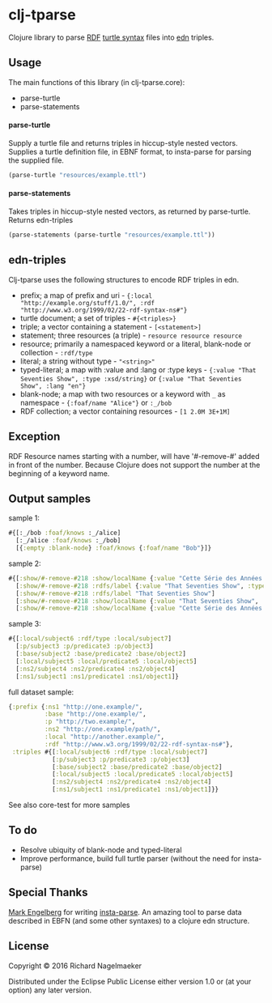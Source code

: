 # clj-tparse

Clojure library to parse [RDF](https://www.w3.org/TR/rdf11-concepts/) [turtle syntax](https://www.w3.org/TR/turtle/) files into [edn](https://github.com/edn-format/edn) triples.

## Usage

The main functions of this library (in clj-tparse.core):
- parse-turtle
- parse-statements

#### parse-turtle
Supply a turtle file and returns triples in hiccup-style nested vectors.
Supplies a turtle definition file, in EBNF format, to insta-parse for parsing the supplied file.

```clojure
(parse-turtle "resources/example.ttl")
```

#### parse-statements
Takes triples in hiccup-style nested vectors, as returned by parse-turtle. Returns edn-triples

```clojure
(parse-statements (parse-turtle "resources/example.ttl"))
```

## edn-triples
Clj-tparse uses the following structures to encode RDF triples in edn.
- prefix; a map of prefix and uri - `{:local "http://example.org/stuff/1.0/", :rdf "http://www.w3.org/1999/02/22-rdf-syntax-ns#"}`
- turtle document; a set of triples - `#{<triples>}`
- triple; a vector containing a statement - `[<statement>]`
- statement; three resources (a triple) - `resource resource resource`
- resource; primarily a namespaced keyword or a literal, blank-node or collection - `:rdf/type`
- literal; a string without type - `"<string>"`
- typed-literal; a map with :value and :lang or :type keys - `{:value "That Seventies Show", :type :xsd/string}` or `{:value "That Seventies Show", :lang "en"}`
- blank-node; a map with two resources or a keyword with `_` as namespace - `{:foaf/name "Alice"}` or `:_/bob`
- RDF collection; a vector containing resources - `[1 2.0M 3E+1M]`

## Exception
RDF Resource names starting with a number, will have '#-remove-#' added in front of the number. 
Because Clojure does not support the number at the beginning of a keyword name.

## Output samples
sample 1:
```clojure
#{[:_/bob :foaf/knows :_/alice]
  [:_/alice :foaf/knows :_/bob]
  [{:empty :blank-node} :foaf/knows {:foaf/name "Bob"}]}
```

sample 2:
```clojure
#{[:show/#-remove-#218 :show/localName {:value "Cette Série des Années Soixante-dix", :lang "fr"}]
  [:show/#-remove-#218 :rdfs/label {:value "That Seventies Show", :type :xsd/string}]
  [:show/#-remove-#218 :rdfs/label "That Seventies Show"]
  [:show/#-remove-#218 :show/localName {:value "That Seventies Show", :lang "en"}]
  [:show/#-remove-#218 :show/localName {:value "Cette Série des Années Septante", :lang "fr-be"}]}
```

sample 3:
```clojure
#{[:local/subject6 :rdf/type :local/subject7]
  [:p/subject3 :p/predicate3 :p/object3]
  [:base/subject2 :base/predicate2 :base/object2]
  [:local/subject5 :local/predicate5 :local/object5]
  [:ns2/subject4 :ns2/predicate4 :ns2/object4]
  [:ns1/subject1 :ns1/predicate1 :ns1/object1]}
```

full dataset sample:
```clojure
{:prefix {:ns1 "http://one.example/",
          :base "http://one.example/",
          :p "http://two.example/",
          :ns2 "http://one.example/path/",
          :local "http://another.example/",
          :rdf "http://www.w3.org/1999/02/22-rdf-syntax-ns#"},
 :triples #{[:local/subject6 :rdf/type :local/subject7]
            [:p/subject3 :p/predicate3 :p/object3]
            [:base/subject2 :base/predicate2 :base/object2]
            [:local/subject5 :local/predicate5 :local/object5]
            [:ns2/subject4 :ns2/predicate4 :ns2/object4]
            [:ns1/subject1 :ns1/predicate1 :ns1/object1]}}
```
See also core-test for more samples

## To do
- Resolve ubiquity of blank-node and typed-literal
- Improve performance, build full turtle parser (without the need for insta-parse)

## Special Thanks
[Mark Engelberg](https://github.com/Engelberg) for writing [insta-parse](https://github.com/Engelberg/instaparse#instaparse-143). An amazing tool to parse data described in EBFN (and some other syntaxes) to a clojure edn structure.


## License

Copyright © 2016 Richard Nagelmaeker

Distributed under the Eclipse Public License either version 1.0 or (at
your option) any later version.
